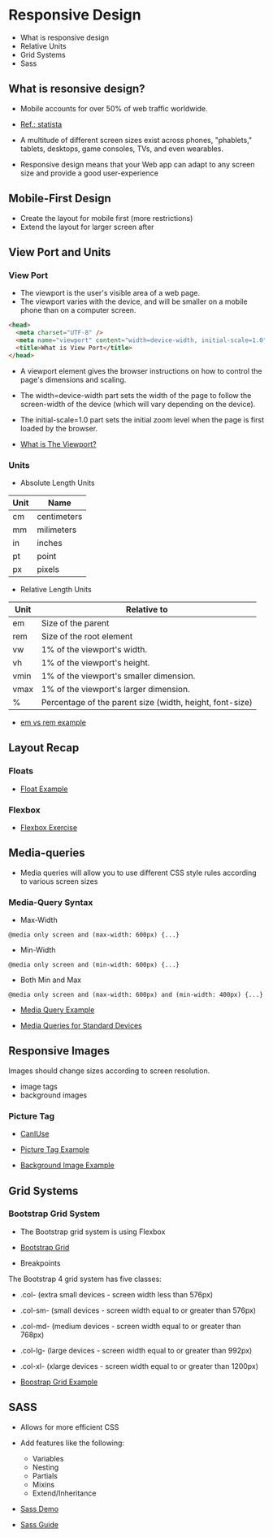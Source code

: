 # Responsive Design

- What is responsive design
- Relative Units
- Grid Systems
- Sass

## What is resonsive design?

- Mobile accounts for over 50% of web traffic worldwide.
- [Ref.: statista](https://www.statista.com/statistics/277125/share-of-website-traffic-coming-from-mobile-devices/)

- A multitude of different screen sizes exist across phones, "phablets," tablets, desktops, game consoles, TVs, and even wearables.
- Responsive design means that your Web app can adapt to any screen size and provide a good user-experience

## Mobile-First Design

- Create the layout for mobile first (more restrictions)
- Extend the layout for larger screen after

## View Port and Units

### View Port

- The viewport is the user's visible area of a web page.
- The viewport varies with the device, and will be smaller on a mobile phone than on a computer screen.

```html
<head>
  <meta charset="UTF-8" />
  <meta name="viewport" content="width=device-width, initial-scale=1.0" />
  <title>What is View Port</title>
</head>
```

- A <meta> viewport element gives the browser instructions on how to control the page's dimensions and scaling.

- The width=device-width part sets the width of the page to follow the screen-width of the device (which will vary depending on the device).

- The initial-scale=1.0 part sets the initial zoom level when the page is first loaded by the browser.

- [What is The Viewport?](https://www.w3schools.com/css/css_rwd_viewport.asp)

### Units

- Absolute Length Units

| Unit | Name        |
| ---- | ----------- |
| cm   | centimeters |
| mm   | milimeters  |
| in   | inches      |
| pt   | point       |
| px   | pixels      |

- Relative Length Units

| Unit | Relative to                                              |
| ---- | -------------------------------------------------------- |
| em   | Size of the parent                                  |
| rem  | Size of the root element                            |
| vw   | 1% of the viewport's width.                              |
| vh   | 1% of the viewport's height.                             |
| vmin | 1% of the viewport's smaller dimension.                  |
| vmax | 1% of the viewport's larger dimension.                   |
| %    | Percentage of the parent size (width, height, font-size) |

- [em vs rem example](https://codepen.io/DominicTremblay/pen/qBORmme)

## Layout Recap

### Floats

- [Float Example](https://codepen.io/DominicTremblay/pen/vYNgzVw)

### Flexbox

- [Flexbox Exercise](https://codepen.io/nimaboscarino/pen/KKVKNmj)

## Media-queries

- Media queries will allow you to use different CSS style rules according to various screen sizes

### Media-Query Syntax

- Max-Width

`@media only screen and (max-width: 600px) {...}`

- Min-Width

`@media only screen and (min-width: 600px) {...}`

- Both Min and Max

`@media only screen and (max-width: 600px) and (min-width: 400px) {...}`

- [Media Query Example](https://codepen.io/DominicTremblay/pen/pojReMW)

* [Media Queries for Standard Devices](https://css-tricks.com/snippets/css/media-queries-for-standard-devices/)

## Responsive Images

Images should change sizes according to screen resolution.

- image tags
- background images

### Picture Tag

- [CanIUse](https://caniuse.com/#search=picture)

- [Picture Tag Example](./resp_images_demo/cats.html)
- [Background Image Example](./resp_images_demo/bgimage.html)

## Grid Systems

### Bootstrap Grid System

- The Bootstrap grid system is using Flexbox

- [Bootstrap Grid](https://getbootstrap.com/docs/4.0/layout/grid/)

- Breakpoints

The Bootstrap 4 grid system has five classes:

- .col- (extra small devices - screen width less than 576px)
- .col-sm- (small devices - screen width equal to or greater than 576px)
- .col-md- (medium devices - screen width equal to or greater than 768px)
- .col-lg- (large devices - screen width equal to or greater than 992px)
- .col-xl- (xlarge devices - screen width equal to or greater than 1200px)

- [Boostrap Grid Example](https://codepen.io/DominicTremblay/pen/jObyBpy)

## SASS

- Allows for more efficient CSS
- Add features like the following:

  - Variables
  - Nesting
  - Partials
  - Mixins
  - Extend/Inheritance
  

- [Sass Demo](https://codepen.io/DominicTremblay/project/editor/ArwxLr)

- [Sass Guide](https://sass-lang.com/guide)
